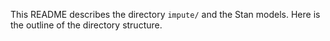 This README describes the directory `impute/` and the Stan models. Here is the outline of 
the directory structure. 



